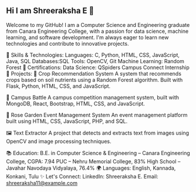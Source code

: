 ## Hi I am Shreeraksha E 👋

Welcome to my GitHub! I am a Computer Science and Engineering graduate from Canara Engineering College, with a passion for data science, machine learning, and software development. I'm always eager to learn new technologies and contribute to innovative projects.

🚀 Skills & Technologies:
Languages: C, Python, HTML, CSS, JavaScript, Java, SQL
Databases:SQL
Tools: OpenCV, Git
Machine Learning: Random Forest
🌟 Certifications:
Data Science: QSpiders Campus Connect Internship
💼 Projects:
🌱 Crop Recommendation System
A system that recommends crops based on soil nutrients using a Random Forest algorithm. Built with Flask, Python, HTML, CSS, and JavaScript.

📱 Campus Battle
A campus competition management system, built with MongoDB, React, Bootstrap, HTML, CSS, and JavaScript.

🎉 Rose Garden Event Management System
An event management platform built using HTML, CSS, JavaScript, PHP, and SQL.

🖼️ Text Extractor
A project that detects and extracts text from images using OpenCV and image processing techniques.

📚 Education:
B.E. in Computer Science & Engineering – Canara Engineering College, CGPA: 7.94
PUC – Nehru Memorial College, 83%
High School – Javahar Navodaya Vidyalaya, 76.4%
🌍 Languages:
English, Kannada, Konkani, Tulu
✨ Let's Connect:
LinkedIn: Shreeraksha E.
Email: shreeraksha11@example.com
<!--
**Shreeraksha11/Shreeraksha11** is a ✨ _special_ ✨ repository because its `README.md` (this file) appears on your GitHub profile.

Here are some ideas to get you started:

- 🔭 I’m currently working on ...
- 🌱 I’m currently learning ...
- 👯 I’m looking to collaborate on ...
- 🤔 I’m looking for help with ...
- 💬 Ask me about ...
- 📫 How to reach me: ...
- 😄 Pronouns: ...
- ⚡ Fun fact: ...
-->
